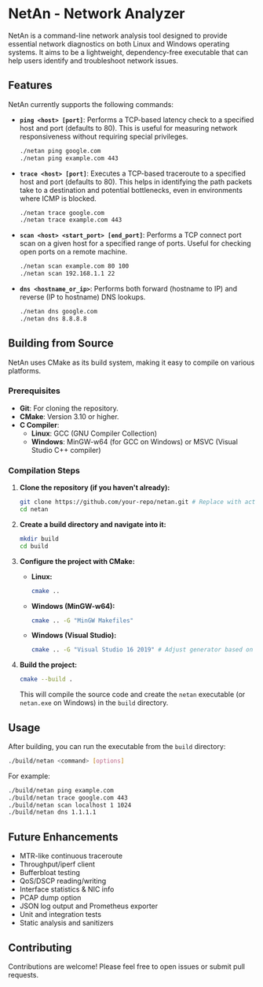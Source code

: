 # NetAn - Network Analyzer

NetAn is a command-line network analysis tool designed to provide essential network diagnostics on both Linux and Windows operating systems. It aims to be a lightweight, dependency-free executable that can help users identify and troubleshoot network issues.

## Features

NetAn currently supports the following commands:

*   **`ping <host> [port]`**: Performs a TCP-based latency check to a specified host and port (defaults to 80). This is useful for measuring network responsiveness without requiring special privileges.
    ```bash
    ./netan ping google.com
    ./netan ping example.com 443
    ```

*   **`trace <host> [port]`**: Executes a TCP-based traceroute to a specified host and port (defaults to 80). This helps in identifying the path packets take to a destination and potential bottlenecks, even in environments where ICMP is blocked.
    ```bash
    ./netan trace google.com
    ./netan trace example.com 443
    ```

*   **`scan <host> <start_port> [end_port]`**: Performs a TCP connect port scan on a given host for a specified range of ports. Useful for checking open ports on a remote machine.
    ```bash
    ./netan scan example.com 80 100
    ./netan scan 192.168.1.1 22
    ```

*   **`dns <hostname_or_ip>`**: Performs both forward (hostname to IP) and reverse (IP to hostname) DNS lookups.
    ```bash
    ./netan dns google.com
    ./netan dns 8.8.8.8
    ```

## Building from Source

NetAn uses CMake as its build system, making it easy to compile on various platforms.

### Prerequisites

*   **Git**: For cloning the repository.
*   **CMake**: Version 3.10 or higher.
*   **C Compiler**: 
    *   **Linux**: GCC (GNU Compiler Collection)
    *   **Windows**: MinGW-w64 (for GCC on Windows) or MSVC (Visual Studio C++ compiler)

### Compilation Steps

1.  **Clone the repository (if you haven't already):**
    ```bash
    git clone https://github.com/your-repo/netan.git # Replace with actual repo URL
    cd netan
    ```

2.  **Create a build directory and navigate into it:**
    ```bash
    mkdir build
    cd build
    ```

3.  **Configure the project with CMake:**
    *   **Linux:**
        ```bash
        cmake ..
        ```
    *   **Windows (MinGW-w64):**
        ```bash
        cmake .. -G "MinGW Makefiles"
        ```
    *   **Windows (Visual Studio):**
        ```bash
        cmake .. -G "Visual Studio 16 2019" # Adjust generator based on your VS version
        ```

4.  **Build the project:**
    ```bash
    cmake --build .
    ```

    This will compile the source code and create the `netan` executable (or `netan.exe` on Windows) in the `build` directory.

## Usage

After building, you can run the executable from the `build` directory:

```bash
./build/netan <command> [options]
```

For example:

```bash
./build/netan ping example.com
./build/netan trace google.com 443
./build/netan scan localhost 1 1024
./build/netan dns 1.1.1.1
```

## Future Enhancements

*   MTR-like continuous traceroute
*   Throughput/iperf client
*   Bufferbloat testing
*   QoS/DSCP reading/writing
*   Interface statistics & NIC info
*   PCAP dump option
*   JSON log output and Prometheus exporter
*   Unit and integration tests
*   Static analysis and sanitizers

## Contributing

Contributions are welcome! Please feel free to open issues or submit pull requests.
